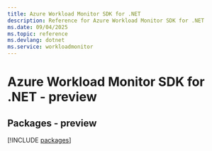 ```yaml
---
title: Azure Workload Monitor SDK for .NET
description: Reference for Azure Workload Monitor SDK for .NET
ms.date: 09/04/2025
ms.topic: reference
ms.devlang: dotnet
ms.service: workloadmonitor
---
```

# Azure Workload Monitor SDK for .NET - preview
## Packages - preview
[!INCLUDE [packages](workload-monitor-index.md)]